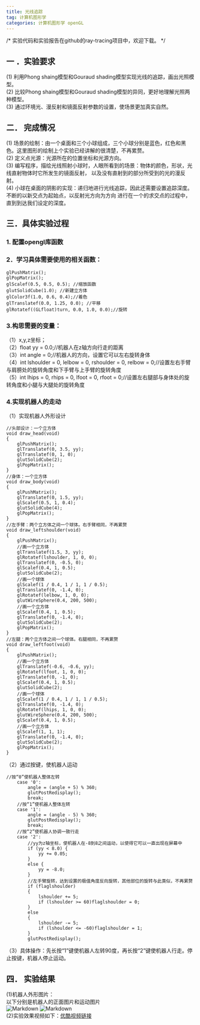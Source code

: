 ```yaml
---
title: 光线追踪
tag: 计算机图形学
categories: 计算机图形学 openGL
---
```


/*
实验代码和实验报告在github的ray-tracing项目中，欢迎下载。
*/

## 一 ．实验要求
(1) 利用Phong shaing模型和Gouraud shading模型实现光线的追踪，画出光照模型。  
(2) 比较Phong shaing模型和Gouraud shading模型的异同，更好地理解光照两种模型。  
(3) 通过环境光、漫反射和镜面反射参数的设置，使场景更加真实自然。  
## 二． 完成情况
(1) 场景的绘制：由一个桌面和三个小球组成，三个小球分别是蓝色，红色和黑色。这里图形的绘制上个实验已经讲解的很清楚，不再累赘。  
(2) 定义点光源：光源所在的位置坐标和光源方向。  
(3) 编写程序，描绘光线照射小球时，人眼所看到的场景：物体的颜色，形状，光线直射物体时它所发生的镜面反射，
以及没有直射到的部分所受到的光的漫反射。  
(4) 小球在桌面的阴影的实现：递归地进行光线追踪，因此还需要设置追踪深度。不断的以新交点为起始点，以反射光方向为方向
进行在一个的求交点的过程中，直到到达我们设定的深度。
## 三．具体实验过程  
### 1. 配置opengl库函数  
### 2．学习具体需要使用的相关函数：
<pre><code>glPushMatrix();  
glPopMatrix();  
glScalef(0.5, 0.5, 0.5); //缩放函数  
glutSolidCube(1.0); //新建立方体  
glColor3f(1.0, 0.6, 0.4);//着色  
glTranslatef(0.0, 1.25, 0.0); //平移  
glRotatef((GLfloat)turn, 0.0, 1.0, 0.0);//旋转</code></pre>
### 3.构思需要的变量：  
（1）x,y,z坐标；  
（2）float yy = 0.0;//机器人在z轴方向行走的距离  
（3）int angle = 0;//机器人的方向，设置它可以左右旋转身体  
（4）int lshoulder = 0, lelbow = 0, rshoulder = 0, relbow = 0;//设置左右手臂与肩膀处的旋转角度和下手臂与上手臂的旋转角度  
（5）int lhips = 0, rhips = 0, lfoot = 0, rfoot = 0;//设置左右腿部与身体处的旋转角度和小腿与大腿处的旋转角度  
### 4.实现机器人的走动  
（1）实现机器人外形设计 
<pre><code>//头部设计：一个立方体  
void draw_head(void)  
{  
	glPushMatrix();  
	glTranslatef(0, 3.5, yy);  
	glTranslatef(0, 1, 0);  
	glutSolidCube(2);  
	glPopMatrix();  	
}  
//身体：一个立方体  
void draw_body(void)  
{  
	glPushMatrix();  
	glTranslatef(0, 1.5, yy);  
	glScalef(0.5, 1, 0.4);  
	glutSolidCube(4);  
	glPopMatrix();  
}  
//左手臂：两个立方体之间一个球体。右手臂相同，不再累赘  
void draw_leftshoulder(void)  
{  
	glPushMatrix();  
	//画一个立方体  
	glTranslatef(1.5, 3, yy);  
	glRotatef(lshoulder, 1, 0, 0);  
	glTranslatef(0, -0.5, 0);  
	glScalef(0.4, 1, 0.5);  
	glutSolidCube(2);  
	//画一个球体  
	glScalef(1 / 0.4, 1 / 1, 1 / 0.5);  
	glTranslatef(0, -1.4, 0);  
	glRotatef(lelbow, 1, 0, 0);  
	glutWireSphere(0.4, 200, 500);  
	//画一个立方体  
	glScalef(0.4, 1, 0.5);  
	glTranslatef(0, -1.4, 0);  
	glutSolidCube(2);  
	glPopMatrix();  
}  
//左腿：两个立方体之间一个球体。右腿相同，不再累赘  
void draw_leftfoot(void)  
{  
	glPushMatrix();  
	//画一个立方体  
	glTranslatef(-0.6, -0.6, yy);  
	glRotatef(lfoot, 1, 0, 0);  
	glTranslatef(0, -1, 0);  
	glScalef(0.4, 1, 0.5);  
	glutSolidCube(2);  
	//画一个球体  
	glScalef(1 / 0.4, 1 / 1, 1 / 0.5);  
	glTranslatef(0, -1.4, 0);  
	glRotatef(lhips, 1, 0, 0);  
	glutWireSphere(0.4, 200, 500);  
	glScalef(0.4, 1, 0.5);  
	//画一个立方体  
	glScalef(1, 1, 1);  
	glTranslatef(0, -1.4, 0);  
	glutSolidCube(2);  
	glPopMatrix();  
}</code></pre>
（2）通过按键，使机器人运动  
<pre><code>//按“0”使机器人整体左转  
	case '0':  
		angle = (angle + 5) % 360;  
		glutPostRedisplay();  
		break;  
	//按“1”使机器人整体左转  
	case '1':  
		angle = (angle - 5) % 360;  
		glutPostRedisplay();  
		break;  
	//按“2”使机器人协调一致行走  
	case '2':  
		//yy为z轴坐标，使机器人在-8到8之间运动，以使得它可以一直出现在屏幕中  
		if (yy < 8.0) {  
			yy += 0.05;  
		}  
		else {  
			yy = -8.0;  
		}  
		//左手臂旋转，达到设置的极值角度反向旋转，其他部位的旋转与此类似，不再累赘  
		if (flaglshoulder)  
		{  
			lshoulder += 5;  
			if (lshoulder >= 60)flaglshoulder = 0;  
		}    
		else    
		{   
			lshoulder -= 5;   
			if (lshoulder <= -60)flaglshoulder = 1;   
		}  
		glutPostRedisplay();</code></pre>
（3）具体操作：先长按“1”键使机器人左转90度，再长按“2”键使机器人行走。停止按键，机器人停止运动。  
## 四． 实验结果
(1)机器人外形图片：  
以下分别是机器人的正面图片和运动图片  
![Markdown](http://i4.buimg.com/591351/e27d3745a2e14555.png)
![Markdown](http://i4.buimg.com/591351/710cc4d428cce60c.png)  
(2)实验效果视频如下：[优酷视频链接](http://v.youku.com/v_show/id_XMjY4MzQ2MzAzNg==)